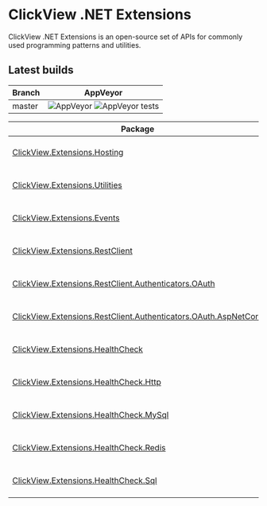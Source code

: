 # ClickView .NET Extensions

ClickView .NET Extensions is an open-source set of APIs for commonly used programming patterns and utilities.

## Latest builds

|Branch|AppVeyor|
|------|:--------:|
|master|![AppVeyor](https://img.shields.io/appveyor/ci/clickviewapp/Extensions.svg) ![AppVeyor tests](https://img.shields.io/appveyor/tests/clickviewapp/Extensions.svg)|

|Package|NuGet|
|-------|:-----:|
| [ClickView.Extensions.Hosting](src/Hosting) | [![NuGet Status](https://img.shields.io/nuget/v/ClickView.Extensions.Hosting.svg)](https://www.nuget.org/packages/ClickView.Extensions.Hosting) |
| [ClickView.Extensions.Utilities](src/Utilities) | [![NuGet Status](https://img.shields.io/nuget/v/ClickView.Extensions.Utilities.svg)](https://www.nuget.org/packages/ClickView.Extensions.Utilities) |
| [ClickView.Extensions.Events](src/Events) | [![NuGet Status](https://img.shields.io/nuget/v/ClickView.Extensions.Events.svg)](https://www.nuget.org/packages/ClickView.Extensions.Events) |
| [ClickView.Extensions.RestClient](src/RestClient) | [![NuGet Status](https://img.shields.io/nuget/v/ClickView.Extensions.RestClient.svg)](https://www.nuget.org/packages/ClickView.Extensions.RestClient) |
| [ClickView.Extensions.RestClient.Authenticators.OAuth](src/RestClient/Authenticators/OAuth) | [![NuGet Status](https://img.shields.io/nuget/v/ClickView.Extensions.RestClient.Authenticators.OAuth.svg)](https://www.nuget.org/packages/ClickView.Extensions.RestClient.Authenticators.OAuth) |
| [ClickView.Extensions.RestClient.Authenticators.OAuth.AspNetCore](src/RestClient/Authenticators/OAuth.AspNetCore) | [![NuGet Status](https://img.shields.io/nuget/v/ClickView.Extensions.RestClient.Authenticators.OAuth.AspNetCore.svg)](https://www.nuget.org/packages/ClickView.Extensions.RestClient.Authenticators.OAuth.AspNetCore) |
| [ClickView.Extensions.HealthCheck](src/HealthCheck) | [![NuGet Status](https://img.shields.io/nuget/v/ClickView.Extensions.HealthCheck.svg)](https://www.nuget.org/packages/ClickView.Extensions.HealthCheck) |
| [ClickView.Extensions.HealthCheck.Http](src/HealthCheck/Http) | [![NuGet Status](https://img.shields.io/nuget/v/ClickView.Extensions.HealthCheck.Http.svg)](https://www.nuget.org/packages/ClickView.Extensions.HealthCheck.Http) |
| [ClickView.Extensions.HealthCheck.MySql](src/HealthCheck/MySql) | [![NuGet Status](https://img.shields.io/nuget/v/ClickView.Extensions.HealthCheck.MySql.svg)](https://www.nuget.org/packages/ClickView.Extensions.HealthCheck.MySql) |
| [ClickView.Extensions.HealthCheck.Redis](src/HealthCheck/Redis) | [![NuGet Status](https://img.shields.io/nuget/v/ClickView.Extensions.HealthCheck.Redis.svg)](https://www.nuget.org/packages/ClickView.Extensions.HealthCheck.Redis) |
| [ClickView.Extensions.HealthCheck.Sql](src/HealthCheck.Sql) | [![NuGet Status](https://img.shields.io/nuget/v/ClickView.Extensions.HealthCheck.Sql.svg)](https://www.nuget.org/packages/ClickView.Extensions.HealthCheck.Sql) |
